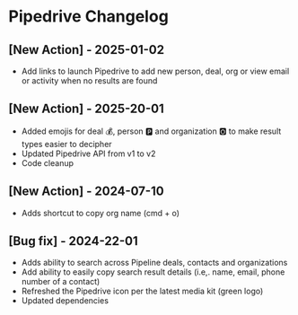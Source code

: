# Pipedrive Changelog

## [New Action] - 2025-01-02

- Add links to launch Pipedrive to add new person, deal, org or view email or activity when no results are found

## [New Action] - 2025-20-01

- Added emojis for deal 💰, person 🅿️ and organization 🅾️ to make result types easier to decipher
- Updated Pipedrive API from v1 to v2
- Code cleanup

## [New Action] - 2024-07-10

- Adds shortcut to copy org name (cmd + o)

## [Bug fix] - 2024-22-01

- Adds ability to search across Pipeline deals, contacts and organizations
- Add ability to easily copy search result details (i.e,. name, email, phone number of a contact)
- Refreshed the Pipedrive icon per the latest media kit (green logo)
- Updated dependencies

